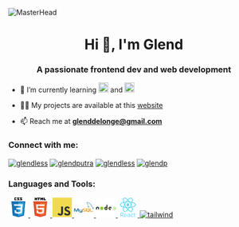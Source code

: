 ![MasterHead](https://images5.alphacoders.com/102/1022332.jpg)

<h1 align="center">Hi 👋, I'm Glend</h1>
<h3 align="center">A passionate frontend dev and web development</h3>

- 🌱 I’m currently learning <a href="https://react.dev/" target="_blank"><img src="https://www.svgrepo.com/show/374032/reactjs.svg" width="20" height="20"></a> and <a href="https://astro.build/" target="_blank"><img src="https://www.svgrepo.com/show/373446/astro.svg" width="20" height="20"></a>
  

- 👨‍💻 My projects are available at this [website](glendputraaa.vercel.app)

- 📫 Reach me at **glenddelonge@gmail.com**

<h3 align="left">Connect with me:</h3>
<p align="left">
<a href="https://twitter.com/glendless" target="blank"><img align="center" src="https://raw.githubusercontent.com/rahuldkjain/github-profile-readme-generator/master/src/images/icons/Social/twitter.svg" alt="glendless" height="30" width="40" /></a>
<a href="https://linkedin.com/in/glendputra" target="blank"><img align="center" src="https://raw.githubusercontent.com/rahuldkjain/github-profile-readme-generator/master/src/images/icons/Social/linked-in-alt.svg" alt="glendputra" height="30" width="40" /></a>
<a href="https://dribbble.com/glendless" target="blank"><img align="center" src="https://raw.githubusercontent.com/rahuldkjain/github-profile-readme-generator/master/src/images/icons/Social/dribbble.svg" alt="glendless" height="30" width="40" /></a>
<a href="https://www.behance.net/glendp" target="blank"><img align="center" src="https://raw.githubusercontent.com/rahuldkjain/github-profile-readme-generator/master/src/images/icons/Social/behance.svg" alt="glendp" height="30" width="40" /></a>
</p>

<h3 align="left">Languages and Tools:</h3>
<p align="left"> <a href="https://www.w3schools.com/css/" target="_blank" rel="noreferrer"> <img src="https://raw.githubusercontent.com/devicons/devicon/master/icons/css3/css3-original-wordmark.svg" alt="css3" width="40" height="40"/> </a> <a href="https://www.w3.org/html/" target="_blank" rel="noreferrer"> <img src="https://raw.githubusercontent.com/devicons/devicon/master/icons/html5/html5-original-wordmark.svg" alt="html5" width="40" height="40"/> </a> <a href="https://developer.mozilla.org/en-US/docs/Web/JavaScript" target="_blank" rel="noreferrer"> <img src="https://raw.githubusercontent.com/devicons/devicon/master/icons/javascript/javascript-original.svg" alt="javascript" width="40" height="40"/> </a> <a href="https://www.mysql.com/" target="_blank" rel="noreferrer"> <img src="https://raw.githubusercontent.com/devicons/devicon/master/icons/mysql/mysql-original-wordmark.svg" alt="mysql" width="40" height="40"/> </a> <a href="https://nodejs.org" target="_blank" rel="noreferrer"> <img src="https://raw.githubusercontent.com/devicons/devicon/master/icons/nodejs/nodejs-original-wordmark.svg" alt="nodejs" width="40" height="40"/> </a> <a href="https://reactjs.org/" target="_blank" rel="noreferrer"> <img src="https://raw.githubusercontent.com/devicons/devicon/master/icons/react/react-original-wordmark.svg" alt="react" width="40" height="40"/> </a> <a href="https://tailwindcss.com/" target="_blank" rel="noreferrer"> <img src="https://www.vectorlogo.zone/logos/tailwindcss/tailwindcss-icon.svg" alt="tailwind" width="40" height="40"/> </a> </p>

